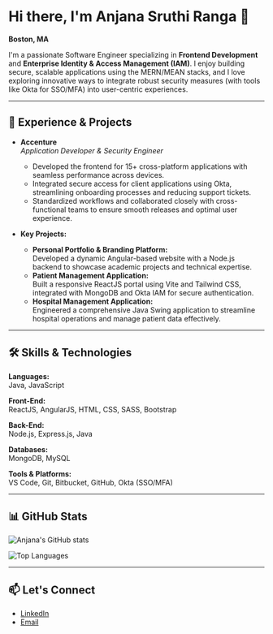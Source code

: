 # Hi there, I'm **Anjana Sruthi Ranga** 👋

**Boston, MA**

I'm a passionate Software Engineer specializing in **Frontend Development** and **Enterprise Identity & Access Management (IAM)**. I enjoy building secure, scalable applications using the MERN/MEAN stacks, and I love exploring innovative ways to integrate robust security measures (with tools like Okta for SSO/MFA) into user-centric experiences.

---

## 💼 Experience & Projects

- **Accenture**  
  *Application Developer & Security Engineer*  
  - Developed the frontend for 15+ cross-platform applications with seamless performance across devices.
  - Integrated secure access for client applications using Okta, streamlining onboarding processes and reducing support tickets.
  - Standardized workflows and collaborated closely with cross-functional teams to ensure smooth releases and optimal user experience.

- **Key Projects:**  
  - **Personal Portfolio & Branding Platform:**  
    Developed a dynamic Angular-based website with a Node.js backend to showcase academic projects and technical expertise.
  - **Patient Management Application:**  
    Built a responsive ReactJS portal using Vite and Tailwind CSS, integrated with MongoDB and Okta IAM for secure authentication.
  - **Hospital Management Application:**  
    Engineered a comprehensive Java Swing application to streamline hospital operations and manage patient data effectively.

---

## 🛠️ Skills & Technologies

**Languages:**  
Java, JavaScript

**Front-End:**  
ReactJS, AngularJS, HTML, CSS, SASS, Bootstrap

**Back-End:**  
Node.js, Express.js, Java

**Databases:**  
MongoDB, MySQL

**Tools & Platforms:**  
VS Code, Git, Bitbucket, GitHub, Okta (SSO/MFA)

---

## 📊 GitHub Stats

![Anjana's GitHub stats](https://github-readme-stats.vercel.app/api?username=AnjanaSruthiR&show_icons=true&count_private=true&theme=default)

![Top Languages](https://github-readme-stats.vercel.app/api/top-langs/?username=AnjanaSruthiR&layout=compact&theme=default)

---

## 📫 Let's Connect

- [LinkedIn](https://www.linkedin.com/in/anjanasruthiranga/)
- [Email](mailto:ranga.anj@northeastern.edu)
